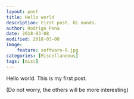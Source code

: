 ```yaml
---
layout: post
title: Hello world
description: First post. Oi mundo.
author: Rodrigo Pena
date: 2018-03-08
modified: 2018-03-08
image:
    feature: software-0.jpg
categories: [Miscellaneous]
tags: [misc]
---
```


Hello world. This is my first post.

(Do not worry, the others will be more interesting)
